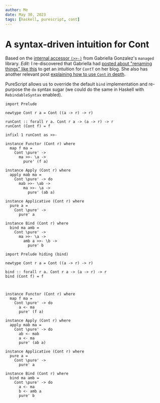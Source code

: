 ```yaml
---
author: Me
date: May 30, 2023
tags: [haskell, purescript, cont]
---
```


# A syntax-driven intuition for Cont

Based on the [internal accessor `(>>-)`](https://hackage.haskell.org/package/managed-1.0.10/docs/src/Control.Monad.Managed.html#Managed) from Gabriella Gonzalez's `managed` library. _Edit:_ I re-discovered that Gabriella had [posted about "renaming things" like this](https://www.haskellforall.com/2014/04/how-continuation-monad-works.html) to get an intuition for `ContT` on her blog. She also has another relevant post [explaining how to use `Cont` in depth](https://www.haskellforall.com/2012/12/the-continuation-monad.html).

PureScript allows us to override the default `bind` implementation and re-purpose the `do` syntax sugar (we could do the same in Haskell with `RebindableSyntax` enabled).

<Multicodeblock>

```[PureScript (with infix operator)]purescript
import Prelude

newtype Cont r a = Cont ((a -> r) -> r)

runCont :: forall r a. Cont r a -> (a -> r) -> r
runCont (Cont f) = f

infixl 1 runCont as >>-

instance Functor (Cont r) where
  map f ma =
    Cont \pure' ->
      ma >>- \a ->
        pure' (f a)

instance Apply (Cont r) where
  apply mab ma =
    Cont \pure' -> do
      mab >>- \ab ->
        ma >>- \a ->
          pure' (ab a)

instance Applicative (Cont r) where
  pure a =
    Cont \pure' ->
      pure' a

instance Bind (Cont r) where
  bind ma amb =
    Cont \pure' ->
      ma >>- \a ->
        amb a >>- \b ->
          pure' b
```

```[PureScript (with do)]purescript
import Prelude hiding (bind)

newtype Cont r a = Cont ((a -> r) -> r)

bind :: forall r a. Cont r a -> (a -> r) -> r
bind (Cont f) = f



instance Functor (Cont r) where
  map f ma =
    Cont \pure' -> do
      a <- ma
      pure' (f a)

instance Apply (Cont r) where
  apply mab ma =
    Cont \pure' -> do
      ab <- mab
      a <- ma
      pure' (ab a)

instance Applicative (Cont r) where
  pure a =
    Cont \pure' ->
      pure' a

instance Bind (Cont r) where
  bind ma amb =
    Cont \pure' -> do
      a <- ma
      b <- amb a
      pure' b
```

</Multicodeblock>
